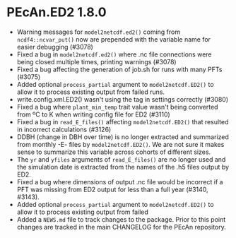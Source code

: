 # PEcAn.ED2 1.8.0

* Warning messages for `model2netcdf.ed2()` coming from `ncdf4::ncvar_put()` now are prepended with the variable name for easier debugging (#3078)
* Fixed a bug in `model2netcdf.ed2()` where .nc file connections were being closed multiple times, printing warnings (#3078)
* Fixed a bug affecting the generation of job.sh for runs with many PFTs (#3075)
* Added optional `process_partial` argument to `model2netcdf.ED2()` to allow it to process existing output from failed runs.
* write.config.xml.ED2() wasn't using the <revision> tag in settings correctly (#3080)
* Fixed a bug where `plant_min_temp` trait value wasn't being converted from ºC to K when writing config file for ED2 (#3110)
* Fixed a bug in `read_E_files()` affecting `model2netcdf.ED2()` that resulted in incorrect calculations (#3126)
* DDBH (change in DBH over time) is no longer extracted and summarized from monthly -E- files by `model2netcdf.ED2()`.  We are not sure it makes sense to summarize this variable across cohorts of different sizes.
* The `yr` and `yfiles` arguments of `read_E_files()` are no longer used and the simulation date is extracted from the names of the .h5 files output by ED2.
* Fixed a bug where dimensions of output .nc file would be incorrect if a PFT was missing from ED2 output for less than a full year (#3140, #3143).
* Added optional `process_partial` argument to `model2netcdf.ED2()` to allow it to process existing output from failed 
* Added a `NEWS.md` file to track changes to the package. Prior to this point changes are tracked in the main CHANGELOG for the PEcAn repository.
